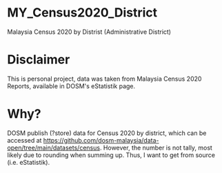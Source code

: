# MY_Census2020_District

Malaysia Census 2020 by Distrist (Administrative District)

# Disclaimer

This is personal project, data was taken from Malaysia Census 2020 Reports, available in DOSM's eStatistik page.

# Why?

DOSM publish (?store) data for Census 2020 by district, which can be accessed at https://github.com/dosm-malaysia/data-open/tree/main/datasets/census. However, the number is not tally, most likely due to rounding when summing up. Thus, I want to get from source (i.e. eStatistik).
